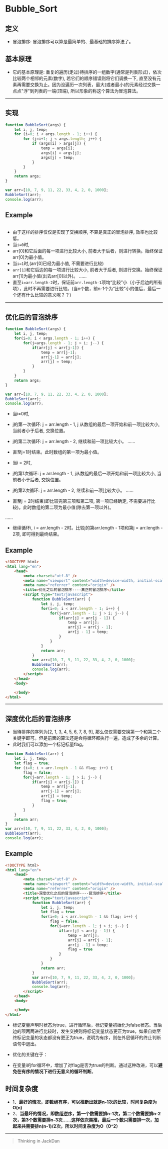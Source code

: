 # Bubble_Sort
## 定义
- 冒泡排序: 冒泡排序可以算是最简单的、最基础的排序算法了。

## 基本原理

- 它的基本原理是: 重复的遍历(走过)待排序的一组数字(通常是列表形式)，依次比较两个相邻的元素(数字), 若它们的顺序错误则将它们调换一下, 直至没有元素再需要交换为止。因为没遍历一次列表，最大(或者最小)的元素经过交换一点点"浮"到列表的一端(顶端), 所以形象的称这个算法为冒泡算法。

------

## 实现

``` javascript
function BubbleSort(args) {
    let i, j, temp;
    for (i=0; i < args.length - 1; i++) {
        for (j=i+1; j < args.length; j++) {
            if (args[i] > args[j]) {
                temp = args[i];
                args[i] = args[j];
                args[j] = temp;
            }
        }
    }
    return args;
}

var arr=[10, 7, 9, 11, 22, 33, 4, 2, 0, 1000];
BubbleSort(arr);
console.log(arr);
```

## Example

``` html

```

- 由于这样的排序仅仅是实现了交换顺序, 不算是真正的冒泡排序, 效率也比较低。
- 当`i=0`时,
- arr[0]和它后面的每一项进行比较大小, 前者大于后者，则进行转换。始终保证arr[0]为最小值。
- 当`i=1`时,(arr[0]已经为最小值, 不需要进行比较)
- `arr[1]`和它后边的每一项进行比较大小, 前者大于后者, 则进行交换。始终保证arr[1]为最小值(出去arr[0]以外)。
......
- 直至`i=arr.length-2`时，保证前`arr.length-1`项均“比较”小（小于后边的所有项），此时不再需要进行比较。(当n个数，前n-1个为“比较”小的值后，最后一个还有什么比较的意义呢？？)

------

## 优化后的冒泡排序

``` javascript
function BubbleSort(args) {
    let i, j, temp;
    for(i=0; i < args.length - 1; i++) {
        for(j=args.length - 1; j > i; j--) {
            if(arr[j] < arr[j-1]) {
                temp = arr[j-1];
                arr[j-1] = arr[j];
                arr[j] = temp;
            }
        }
    }
    return args;
}

var arr=[10, 7, 9, 11, 22, 33, 4, 2, 0, 1000];
BubbleSort(arr);
console.log(arr);
```

- 当i=0时,
- j的第一次循环: j = arr.length - 1, j 从数组的最后一项开始和前一项比较大小, 当前者小于后者, 交换位置。
- j的第二次循环: j = arr.length - 2, 继续和前一项比较大小。
......
- 直至j=1时结束。此时数组的第一项为最小值。

- 当i = 2时,
- j的第1次循环: j = arr.length - 1, j从数组的最后一项开始和前一项比较大小, 当前者小于后者, 交换位置。
- j的第2次循环: j = arr.length - 2, 继续和前一项比较大小。
......
- 直至j = 2时结束(即比较完第三项和第二项, 第一项已经确定, 不需要进行比较)。此时数组的第二项为最小值(除去第一项以外)。

......

- 继续循环i, i = arr.length - 2时。比较j的第arr.length - 1项和第j = arr.length - 2项, 即可得到最终结果。

## Example
``` html
<!DOCTYPE html>
<html lang="en">
    <head>
        <meta charset="utf-8" />
        <meta name="viewport" content="width=device-width, initial-scale=1.0" />
        <meta name="referrer" content="origin" />
        <title>优化之后的冒泡排序----真正的冒泡排序</title>
        <script type="text/javascript">
            function BubbleSort(arr) {
                let i, j, temp;
                for(i=0; i < arr.length - 1; i++) {
                    for(j=arr.length - 1; j > i; j--) {
                        if(arr[j] < arr[j - 1]) {
                            temp = arr[j];
                            arr[j] = arr[j - 1];
                            arr[j - 1] = temp;
                        }
                    }
                }
                return arr;
            }
            var arr=[10, 7, 9, 11, 22, 33, 4, 2, 0, 1000];
            BubbleSort(arr);
            console.log(arr);
        </script>
    </head>
    <body>

    </body>
</html>
```

------


## 深度优化后的冒泡排序
- 当待排序的序列为[2, 1, 3, 4, 5, 6, 7, 8, 9], 那么仅仅需要交换第一个和第二个关键字即可。但是前面的算法还是会将循环都执行一遍，造成了多余的计算。
- 此时我们可以添加一个标记标量flag。

``` javascript
function BubbleSort(arr) {
    let i, j, temp;
    let flag = true;
    for (i=0; i < arr.length - 1 && flag; i++) {
        flag = false;
        for(j=arr.length - 1; j > i; j--) {
            if(arr[j] < arr[j-1]) {
                temp = arr[j-1];
                arr[j-1] = arr[j];
                arr[j] = temp;
                flag = true;
            }
        }
    }
    return arr;
}
var arr=[10, 7, 9, 11, 22, 33, 4, 2, 0, 1000];
BubbleSort(arr);
console.log(arr);
```

## Example
``` html
<!DOCTYPE html>
<html lang="en">
    <head>
        <meta charset="utf-8" />
        <meta name="viewport" content="width=device-width, initial-scale=1.0" />
        <meta name="referrer" content="origin" />
        <title>深度优化之后的冒泡排序----冒泡排序</title>
        <script type="text/javascript">
            function BubbleSort(arr) {
                let i, j, temp;
                let flag = true
                for(i=0; i < arr.length - 1 && flag; i++) {
                    flag = false;
                    for(j=arr.length - 1; j > i; j--) {
                        if(arr[j] < arr[j - 1]) {
                            temp = arr[j];
                            arr[j] = arr[j - 1];
                            arr[j - 1] = temp;
                            flag = true
                        }
                    }
                }
                return arr;
            }
            var arr=[10, 7, 9, 11, 22, 33, 4, 2, 0, 1000];
            BubbleSort(arr);
            console.log(arr);
        </script>
    </head>
    <body>

    </body>
</html>
```

- 标记变量声明时状态为true，进行循环后，标记变量初始化为false状态。当后边的项两两进行比较时，发生交换则将标记变量状态更正为true，如果自始至终标记变量的状态都没有更正为true，说明为有序，则在外层循环的终止判断语句中退出。

- 优化的关键在于：
- 在变量i的for循环中，增加了对flag是否为true的判断。通过这种改进，可以**避免在有序的情况下进行无意义的循环判断**。


## 时间复杂度

- 1、**最好的情况，即数组有序，可以推断出就是n-1次的比较，时间复杂度为O(n)** 
- 2、**当最坏的情况，即数组逆序，第一个数需要排n-1次，第二个数需要排n-2次，第3个数需要排n-3次……这样依次类推，最后一个数只需要排一次，加起来共需要排n(n-1)/2次，所以时间复杂度为O（O^2）**

------

> Thinking in JackDan
